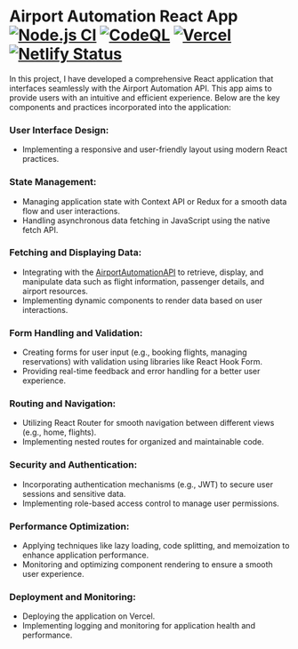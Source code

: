 # Airport Automation React App <br /> [![Node.js CI](https://github.com/crni99/AirportAutomationReact/actions/workflows/node.js.yml/badge.svg)](https://github.com/crni99/AirportAutomationReact/actions/workflows/node.js.yml) [![CodeQL](https://github.com/crni99/AirportAutomationReact/actions/workflows/github-code-scanning/codeql/badge.svg)](https://github.com/crni99/AirportAutomationReact/actions/workflows/github-code-scanning/codeql) [![Vercel](https://img.shields.io/badge/Vercel-Deploy-success?logo=vercel&logoColor=white)](https://airport-automation-react.vercel.app/) [![Netlify Status](https://api.netlify.com/api/v1/badges/8a260e13-1391-41a7-b0f0-17fdfad59a40/deploy-status)](https://airport-automation-react.netlify.app/)

In this project, I have developed a comprehensive React application that interfaces seamlessly with the Airport Automation API. This app aims to provide users with an intuitive and efficient experience. Below are the key components and practices incorporated into the application:

### User Interface Design:
- Implementing a responsive and user-friendly layout using modern React practices.

### State Management:
- Managing application state with Context API or Redux for a smooth data flow and user interactions.
- Handling asynchronous data fetching in JavaScript using the native fetch API.

### Fetching and Displaying Data:
- Integrating with the [AirportAutomationAPI](https://github.com/crni99/AirportAutomation) to retrieve, display, and manipulate data such as flight information, passenger details, and airport resources.
- Implementing dynamic components to render data based on user interactions.

### Form Handling and Validation:
- Creating forms for user input (e.g., booking flights, managing reservations) with validation using libraries like React Hook Form.
- Providing real-time feedback and error handling for a better user experience.

### Routing and Navigation:
- Utilizing React Router for smooth navigation between different views (e.g., home, flights).
- Implementing nested routes for organized and maintainable code.

### Security and Authentication:
- Incorporating authentication mechanisms (e.g., JWT) to secure user sessions and sensitive data.
- Implementing role-based access control to manage user permissions.

### Performance Optimization:
- Applying techniques like lazy loading, code splitting, and memoization to enhance application performance.
- Monitoring and optimizing component rendering to ensure a smooth user experience.

### Deployment and Monitoring:
- Deploying the application on Vercel.
- Implementing logging and monitoring for application health and performance.
